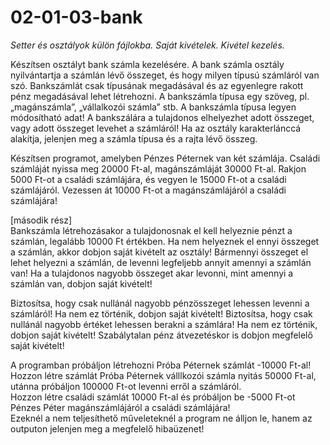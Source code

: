 # 02-01-03-bank
*Setter és osztályok külön fájlokba. Saját kivételek. Kivétel kezelés.*

Készítsen osztályt bank számla kezelésére. A bank számla osztály nyilvántartja a számlán lévő összeget, és hogy milyen típusú számláról van szó. Bankszámlát csak típusának megadásával és az egyenlegre rakott pénz megadásával lehet létrehozni. A bankszámla típusa egy szöveg, pl. „magánszámla”, „vállalkozói számla” stb. A bankszámla típusa legyen módosítható adat! A bankszálára a tulajdonos elhelyezhet adott összeget, vagy adott összeget levehet a számláról! Ha az osztály karakterlánccá alakítja, jelenjen meg a számla típusa és a rajta lévő összeg.  

Készítsen programot, amelyben Pénzes Péternek van két számlája. Családi számláját nyissa meg 20000 Ft-al, magánszámláját 30000 Ft-al. Rakjon 5000 Ft-ot a családi számlájára, és vegyen le 15000 Ft-ot a családi számlájáról. Vezessen át 10000 Ft-ot a magánszámlájáról a családi számlájára!  

[második rész]  
Bankszámla létrehozásakor a tulajdonosnak el kell helyeznie pénzt a számlán, legalább 10000 Ft értékben. Ha nem helyeznek el ennyi összeget a számlán, akkor dobjon saját kivételt az osztály! Bármennyi összeget el lehet helyezni a számlán, de levenni legfeljebb annyit amennyi a számlán van! Ha  a tulajdonos nagyobb összeget akar levonni, mint amennyi a számlán van, dobjon saját kivételt!  

Biztosítsa, hogy csak nullánál nagyobb pénzösszeget lehessen levenni a számláról! Ha nem ez történik, dobjon saját kivételt!
Biztosítsa, hogy csak nullánál nagyobb értéket lehessen berakni a számlára! Ha nem ez történik, dobjon saját kivételt!
Szabálytalan pénz átvezetéskor is dobjon megfelelő saját kivételt!

A programban próbáljon létrehozni Próba Péternek számlát -10000 Ft-al!  
Hozzon létre számlát Próba Péternek válllkozói számla nyitás 50000 Ft-al, utánna próbáljon 100000 Ft-ot levenni erről a számláról.  
Hozzon létre családi számlát 10000 Ft-al és próbáljon be -5000 Ft-ot Pénzes Péter magánszámlájáról a családi számlájára!  
Ezeknél a nem teljesíthető műveleteknél a program ne álljon le, hanem az outputon jelenjen meg a megfelelő hibaüzenet!  

